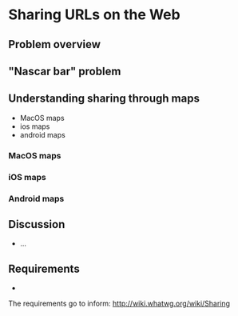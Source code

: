 # Sharing URLs on the Web

## Problem overview 

## "Nascar bar" problem 

## Understanding sharing through maps 

* MacOS maps
* ios maps
* android maps

### MacOS maps

### iOS maps

### Android maps

## Discussion
* ... 

## Requirements
* 
The requirements go to inform: http://wiki.whatwg.org/wiki/Sharing
